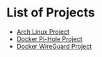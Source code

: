 # List of Projects
- [Arch Linux Project](/ArchLinuxProject.md)
- [Docker Pi-Hole Project](/DockerPiHoleProject.md)
- [Docker WireGuard Project](/WireGuardProject.md)
